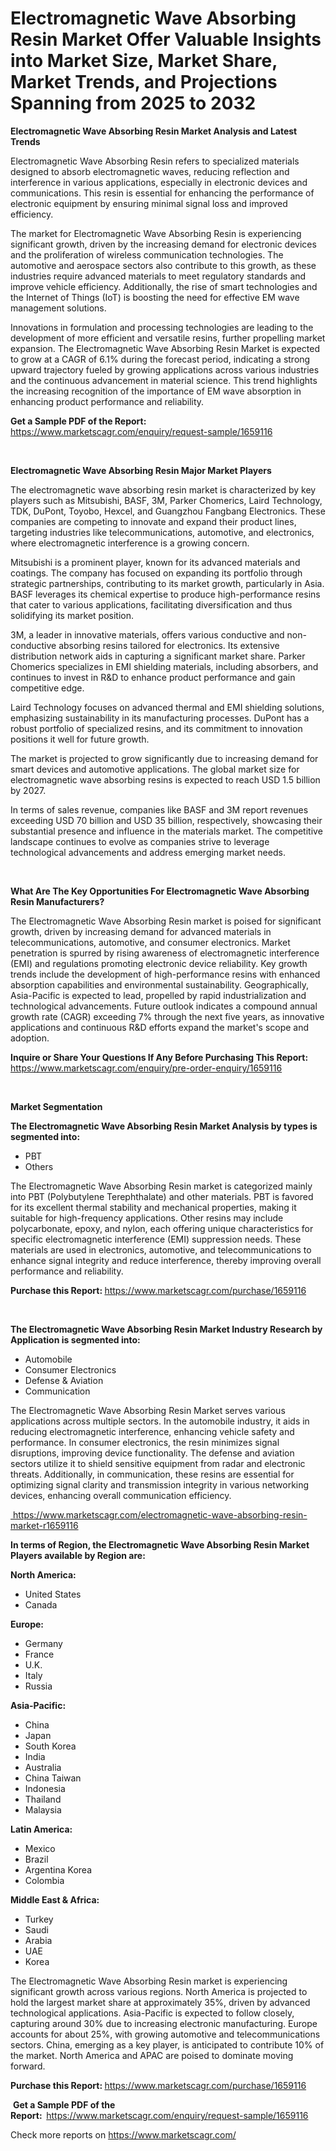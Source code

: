<p><h1>Electromagnetic Wave Absorbing Resin Market Offer Valuable Insights into Market Size, Market Share, Market Trends, and Projections Spanning from 2025 to 2032</h1></p><p><strong>Electromagnetic Wave Absorbing Resin Market Analysis and Latest Trends</strong></p>
<p><p>Electromagnetic Wave Absorbing Resin refers to specialized materials designed to absorb electromagnetic waves, reducing reflection and interference in various applications, especially in electronic devices and communications. This resin is essential for enhancing the performance of electronic equipment by ensuring minimal signal loss and improved efficiency.</p><p>The market for Electromagnetic Wave Absorbing Resin is experiencing significant growth, driven by the increasing demand for electronic devices and the proliferation of wireless communication technologies. The automotive and aerospace sectors also contribute to this growth, as these industries require advanced materials to meet regulatory standards and improve vehicle efficiency. Additionally, the rise of smart technologies and the Internet of Things (IoT) is boosting the need for effective EM wave management solutions.</p><p>Innovations in formulation and processing technologies are leading to the development of more efficient and versatile resins, further propelling market expansion. The Electromagnetic Wave Absorbing Resin Market is expected to grow at a CAGR of 6.1% during the forecast period, indicating a strong upward trajectory fueled by growing applications across various industries and the continuous advancement in material science. This trend highlights the increasing recognition of the importance of EM wave absorption in enhancing product performance and reliability.</p></p>
<p><strong>Get a Sample PDF of the Report:&nbsp;</strong> <a href="https://www.marketscagr.com/enquiry/request-sample/1659116?utm_campaign=1835&utm_medium=2&utm_source=Github&utm_content=ia&utm_term=23032025&utm_id=electromagnetic-wave-absorbing-resin">https://www.marketscagr.com/enquiry/request-sample/1659116</a></p>
<p>&nbsp;</p>
<p><strong>Electromagnetic Wave Absorbing Resin Major Market Players</strong></p>
<p><p>The electromagnetic wave absorbing resin market is characterized by key players such as Mitsubishi, BASF, 3M, Parker Chomerics, Laird Technology, TDK, DuPont, Toyobo, Hexcel, and Guangzhou Fangbang Electronics. These companies are competing to innovate and expand their product lines, targeting industries like telecommunications, automotive, and electronics, where electromagnetic interference is a growing concern.</p><p>Mitsubishi is a prominent player, known for its advanced materials and coatings. The company has focused on expanding its portfolio through strategic partnerships, contributing to its market growth, particularly in Asia. BASF leverages its chemical expertise to produce high-performance resins that cater to various applications, facilitating diversification and thus solidifying its market position.</p><p>3M, a leader in innovative materials, offers various conductive and non-conductive absorbing resins tailored for electronics. Its extensive distribution network aids in capturing a significant market share. Parker Chomerics specializes in EMI shielding materials, including absorbers, and continues to invest in R&D to enhance product performance and gain competitive edge.</p><p>Laird Technology focuses on advanced thermal and EMI shielding solutions, emphasizing sustainability in its manufacturing processes. DuPont has a robust portfolio of specialized resins, and its commitment to innovation positions it well for future growth.</p><p>The market is projected to grow significantly due to increasing demand for smart devices and automotive applications. The global market size for electromagnetic wave absorbing resins is expected to reach USD 1.5 billion by 2027. </p><p>In terms of sales revenue, companies like BASF and 3M report revenues exceeding USD 70 billion and USD 35 billion, respectively, showcasing their substantial presence and influence in the materials market. The competitive landscape continues to evolve as companies strive to leverage technological advancements and address emerging market needs.</p></p>
<p>&nbsp;</p>
<p><strong>What Are The Key Opportunities For Electromagnetic Wave Absorbing Resin Manufacturers?</strong></p>
<p><p>The Electromagnetic Wave Absorbing Resin market is poised for significant growth, driven by increasing demand for advanced materials in telecommunications, automotive, and consumer electronics. Market penetration is spurred by rising awareness of electromagnetic interference (EMI) and regulations promoting electronic device reliability. Key growth trends include the development of high-performance resins with enhanced absorption capabilities and environmental sustainability. Geographically, Asia-Pacific is expected to lead, propelled by rapid industrialization and technological advancements. Future outlook indicates a compound annual growth rate (CAGR) exceeding 7% through the next five years, as innovative applications and continuous R&D efforts expand the market's scope and adoption.</p></p>
<p><strong>Inquire or Share Your Questions If Any Before Purchasing This Report:</strong> <a href="https://www.marketscagr.com/enquiry/pre-order-enquiry/1659116?utm_campaign=1835&utm_medium=2&utm_source=Github&utm_content=ia&utm_term=23032025&utm_id=electromagnetic-wave-absorbing-resin">https://www.marketscagr.com/enquiry/pre-order-enquiry/1659116</a></p>
<p>&nbsp;</p>
<p><strong>Market Segmentation</strong></p>
<p><strong>The Electromagnetic Wave Absorbing Resin Market Analysis by types is segmented into:</strong></p>
<p><ul><li>PBT</li><li>Others</li></ul></p>
<p><p>The Electromagnetic Wave Absorbing Resin market is categorized mainly into PBT (Polybutylene Terephthalate) and other materials. PBT is favored for its excellent thermal stability and mechanical properties, making it suitable for high-frequency applications. Other resins may include polycarbonate, epoxy, and nylon, each offering unique characteristics for specific electromagnetic interference (EMI) suppression needs. These materials are used in electronics, automotive, and telecommunications to enhance signal integrity and reduce interference, thereby improving overall performance and reliability.</p></p>
<p><strong>Purchase this Report:&nbsp;</strong><a href="https://www.marketscagr.com/purchase/1659116?utm_campaign=1835&utm_medium=2&utm_source=Github&utm_content=ia&utm_term=23032025&utm_id=electromagnetic-wave-absorbing-resin">https://www.marketscagr.com/purchase/1659116</a></p>
<p>&nbsp;</p>
<p><strong>The Electromagnetic Wave Absorbing Resin Market Industry Research by Application is segmented into:</strong></p>
<p><ul><li>Automobile</li><li>Consumer Electronics</li><li>Defense & Aviation</li><li>Communication</li></ul></p>
<p><p>The Electromagnetic Wave Absorbing Resin Market serves various applications across multiple sectors. In the automobile industry, it aids in reducing electromagnetic interference, enhancing vehicle safety and performance. In consumer electronics, the resin minimizes signal disruptions, improving device functionality. The defense and aviation sectors utilize it to shield sensitive equipment from radar and electronic threats. Additionally, in communication, these resins are essential for optimizing signal clarity and transmission integrity in various networking devices, enhancing overall communication efficiency.</p></p>
<p><a href="https://www.marketscagr.com/electromagnetic-wave-absorbing-resin-market-r1659116?utm_campaign=1835&utm_medium=2&utm_source=Github&utm_content=ia&utm_term=23032025&utm_id=electromagnetic-wave-absorbing-resin">&nbsp;https://www.marketscagr.com/electromagnetic-wave-absorbing-resin-market-r1659116</a></p>
<p><strong>In terms of Region, the Electromagnetic Wave Absorbing Resin Market Players available by Region are:</strong></p>
<p>
    <p> <strong> North America: </strong>
        <ul>
            <li>United States</li>
            <li>Canada</li>
        </ul>
        </p> 
    <p> <strong> Europe: </strong>
        <ul>
            <li>Germany</li>
            <li>France</li>
            <li>U.K.</li>
            <li>Italy</li>
            <li>Russia</li>
        </ul>
        </p> 
    <p> <strong> Asia-Pacific: </strong>
        <ul>
            <li>China</li>
            <li>Japan</li>
            <li>South Korea</li>
            <li>India</li>
            <li>Australia</li>
            <li>China Taiwan</li>
            <li>Indonesia</li>
            <li>Thailand</li>
            <li>Malaysia</li>
        </ul>
        </p> 
    <p> <strong> Latin America: </strong>
        <ul>
            <li>Mexico</li>
            <li>Brazil</li>
            <li>Argentina Korea</li>
            <li>Colombia</li>
        </ul>
        </p> 
    <p> <strong> Middle East & Africa: </strong>
        <ul>
            <li>Turkey</li>
            <li>Saudi</li>
            <li>Arabia</li>
            <li>UAE</li>
            <li>Korea</li>
        </ul>
    </p>
    </p>
<p><p>The Electromagnetic Wave Absorbing Resin market is experiencing significant growth across various regions. North America is projected to hold the largest market share at approximately 35%, driven by advanced technological applications. Asia-Pacific is expected to follow closely, capturing around 30% due to increasing electronic manufacturing. Europe accounts for about 25%, with growing automotive and telecommunications sectors. China, emerging as a key player, is anticipated to contribute 10% of the market. North America and APAC are poised to dominate moving forward.</p></p>
<p><strong>Purchase this Report: </strong><a href="https://www.marketscagr.com/purchase/1659116?utm_campaign=1835&utm_medium=2&utm_source=Github&utm_content=ia&utm_term=23032025&utm_id=electromagnetic-wave-absorbing-resin">https://www.marketscagr.com/purchase/1659116</a></p>
<p>&nbsp;<strong>Get a Sample PDF of the Report:&nbsp;&nbsp;</strong><a href="https://www.marketscagr.com/enquiry/request-sample/1659116?utm_campaign=1835&utm_medium=2&utm_source=Github&utm_content=ia&utm_term=23032025&utm_id=electromagnetic-wave-absorbing-resin">https://www.marketscagr.com/enquiry/request-sample/1659116</a></p>
<p><strong></strong></p>
<p>Check more reports on <a href="https://www.marketscagr.com/?utm_campaign=1835&utm_medium=2&utm_source=Github&utm_content=ia&utm_term=23032025&utm_id=electromagnetic-wave-absorbing-resin">https://www.marketscagr.com/</a></p>